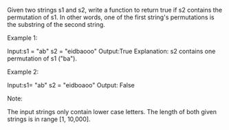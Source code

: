 Given two strings s1 and s2, write a function to return true if s2 contains the permutation of s1. In other words, one of the first string's permutations is the substring of the second string.

Example 1:

Input:s1 = "ab" s2 = "eidbaooo"
Output:True
Explanation: s2 contains one permutation of s1 ("ba").



Example 2:

Input:s1= "ab" s2 = "eidboaoo"
Output: False



Note:

The input strings only contain lower case letters.
The length of both given strings is in range [1, 10,000].

